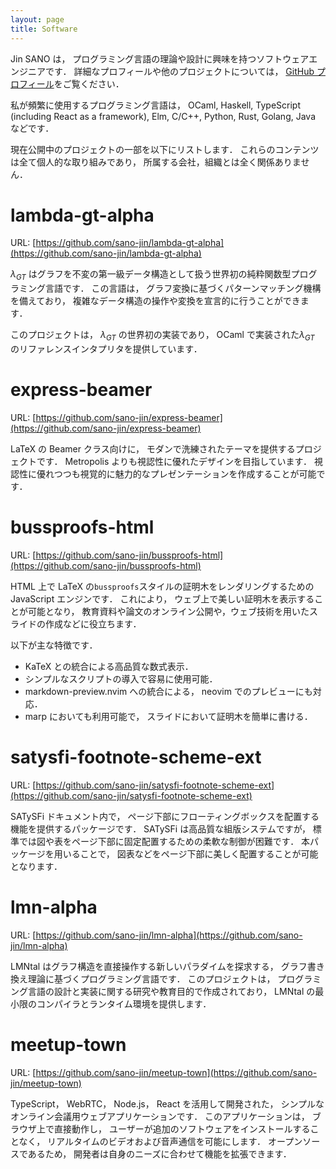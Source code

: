 ```yaml
---
layout: page
title: Software
---
```


Jin SANO は，
プログラミング言語の理論や設計に興味を持つソフトウェアエンジニアです．
詳細なプロフィールや他のプロジェクトについては，
[GitHub プロフィール](https://github.com/sano-jin)をご覧ください．

私が頻繁に使用するプログラミング言語は，
OCaml,
Haskell,
TypeScript (including React as a framework),
Elm,
C/C++,
Python,
Rust,
Golang,
Java などです．

現在公開中のプロジェクトの一部を以下にリストします．
これらのコンテンツは全て個人的な取り組みであり，
所属する会社，組織とは全く関係ありません．

# lambda-gt-alpha

URL: [https://github.com/sano-jin/lambda-gt-alpha](https://github.com/sano-jin/lambda-gt-alpha)

$\lambda_{GT}$ はグラフを不変の第一級データ構造として扱う世界初の純粋関数型プログラミング言語です．
この言語は，
グラフ変換に基づくパターンマッチング機構を備えており，
複雑なデータ構造の操作や変換を宣言的に行うことができます．

このプロジェクトは，
$\lambda_{GT}$ の世界初の実装であり，
OCaml で実装された$\lambda_{GT}$ のリファレンスインタプリタを提供しています．

# express-beamer

URL: [https://github.com/sano-jin/express-beamer](https://github.com/sano-jin/express-beamer)

LaTeX の Beamer クラス向けに，
モダンで洗練されたテーマを提供するプロジェクトです．
Metropolis よりも視認性に優れたデザインを目指しています．
視認性に優れつつも視覚的に魅力的なプレゼンテーションを作成することが可能です．

# bussproofs-html

URL: [https://github.com/sano-jin/bussproofs-html](https://github.com/sano-jin/bussproofs-html)

HTML 上で LaTeX の`bussproofs`スタイルの証明木をレンダリングするための JavaScript エンジンです．
これにより，
ウェブ上で美しい証明木を表示することが可能となり，
教育資料や論文のオンライン公開や，ウェブ技術を用いたスライドの作成などに役立ちます．

以下が主な特徴です．

- KaTeX との統合による高品質な数式表示．
- シンプルなスクリプトの導入で容易に使用可能．
- markdown-preview.nvim への統合による，
  neovim でのプレビューにも対応．
- marp においても利用可能で，
  スライドにおいて証明木を簡単に書ける．

# satysfi-footnote-scheme-ext

URL: [https://github.com/sano-jin/satysfi-footnote-scheme-ext](https://github.com/sano-jin/satysfi-footnote-scheme-ext)

SATySFi ドキュメント内で，
ページ下部にフローティングボックスを配置する機能を提供するパッケージです．
SATySFi は高品質な組版システムですが，
標準では図や表をページ下部に固定配置するための柔軟な制御が困難です．
本パッケージを用いることで，
図表などをページ下部に美しく配置することが可能となります．

# lmn-alpha

URL: [https://github.com/sano-jin/lmn-alpha](https://github.com/sano-jin/lmn-alpha)

LMNtal はグラフ構造を直接操作する新しいパラダイムを探求する，
グラフ書き換え理論に基づくプログラミング言語です．
このプロジェクトは，
プログラミング言語の設計と実装に関する研究や教育目的で作成されており，
LMNtal の最小限のコンパイラとランタイム環境を提供します．

# meetup-town

URL: [https://github.com/sano-jin/meetup-town](https://github.com/sano-jin/meetup-town)

TypeScript，
WebRTC，
Node.js，
React を活用して開発された，
シンプルなオンライン会議用ウェブアプリケーションです．
このアプリケーションは，
ブラウザ上で直接動作し，
ユーザーが追加のソフトウェアをインストールすることなく，
リアルタイムのビデオおよび音声通信を可能にします．
オープンソースであるため，
開発者は自身のニーズに合わせて機能を拡張できます．
